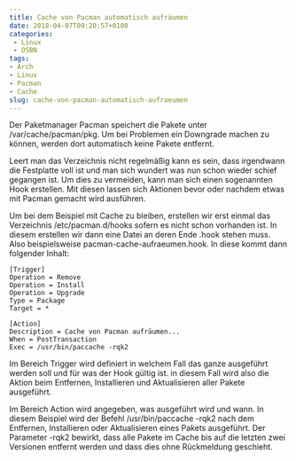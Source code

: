 ```yaml
---
title: Cache von Pacman automatisch aufräumen
date: 2018-04-07T09:20:57+0100
categories:
 - Linux
 - OSBN
tags:
- Arch
- Linux
- Pacman
- Cache
slug: cache-von-pacman-automatisch-aufraeumen
---
```

Der Paketmanager Pacman speichert die Pakete unter /var/cache/pacman/pkg. Um bei Problemen ein Downgrade machen zu können, werden dort automatisch keine Pakete entfernt.

Leert man das Verzeichnis nicht regelmäßig kann es sein, dass irgendwann die Festplatte voll ist und man sich wundert was nun schon wieder schief gegangen ist. Um dies zu vermeiden, kann man sich einen sogenannten Hook erstellen. Mit diesen lassen sich Aktionen bevor oder nachdem etwas mit Pacman gemacht wird ausführen.

Um bei dem Beispiel mit Cache zu bleiben, erstellen wir erst einmal das Verzeichnis /etc/pacman.d/hooks sofern es nicht schon vorhanden ist. In diesem erstellen wir dann eine Datei an deren Ende .hook stehen muss. Also beispielsweise pacman-cache-aufraeumen.hook. In diese kommt dann folgender Inhalt:

<pre class="line-numbers style="white-space:pre-wrap;">
<code class="language-bash">[Trigger]
Operation = Remove
Operation = Install
Operation = Upgrade
Type = Package
Target = *

[Action]
Description = Cache von Pacman aufräumen...
When = PostTransaction
Exec = /usr/bin/paccache -rqk2</code>
</pre>

Im Bereich Trigger wird definiert in welchem Fall das ganze ausgeführt werden soll und für was der Hook gültig ist. in diesem Fall wird also die Aktion beim Entfernen, Installieren und Aktualisieren aller Pakete ausgeführt.

Im Bereich Action wird angegeben, was ausgeführt wird und wann. In diesem Beispiel wird der Befehl /usr/bin/paccache -rqk2 nach dem Entfernen, Installieren oder Aktualisieren eines Pakets ausgeführt. Der Parameter -rqk2 bewirkt, dass alle Pakete im Cache bis auf die letzten zwei Versionen entfernt werden und dass dies ohne Rückmeldung geschieht.
